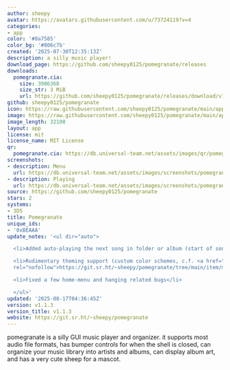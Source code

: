 ```yaml
---
author: sheepy
avatar: https://avatars.githubusercontent.com/u/73724119?v=4
categories:
- app
color: '#8a7585'
color_bg: '#806c7b'
created: '2025-07-30T12:35:13Z'
description: a silly music player!
download_page: https://github.com/sheepy0125/pomegranate/releases
downloads:
  pomegranate.cia:
    size: 3986368
    size_str: 3 MiB
    url: https://github.com/sheepy0125/pomegranate/releases/download/v1.1.3/pomegranate.cia
github: sheepy0125/pomegranate
icon: https://raw.githubusercontent.com/sheepy0125/pomegranate/main/app/icon.png
image: https://raw.githubusercontent.com/sheepy0125/pomegranate/main/app/banner.png
image_length: 32108
layout: app
license: mit
license_name: MIT License
qr:
  pomegranate.cia: https://db.universal-team.net/assets/images/qr/pomegranate-cia.png
screenshots:
- description: Menu
  url: https://db.universal-team.net/assets/images/screenshots/pomegranate/menu.png
- description: Playing
  url: https://db.universal-team.net/assets/images/screenshots/pomegranate/playing.png
source: https://github.com/sheepy0125/pomegranate
stars: 2
systems:
- 3DS
title: Pomegranate
unique_ids:
- '0xBEAAA'
update_notes: '<ul dir="auto">

  <li>Added auto-playing the next song in folder or album (start of song queue)</li>

  <li>Rudimentary theming support (custom color schemes, c.f. <a href="https://git.sr.ht/~sheepy/pomegranate/tree/main/item/meta/theming.md"
  rel="nofollow">https://git.sr.ht/~sheepy/pomegranate/tree/main/item/meta/theming.md</a>)</li>

  <li>Fixed a few home-menu and hanging related bugs</li>

  </ul>'
updated: '2025-08-17T04:36:45Z'
version: v1.1.3
version_title: v1.1.3
website: https://git.sr.ht/~sheepy/pomegranate
---
```

pomegranate is a silly GUI music player and organizer. it supports most audio file formats, has bumper controls for when the shell is closed, can organize your music library into artists and albums, can display album art, and has a very cute sheep for a mascot.